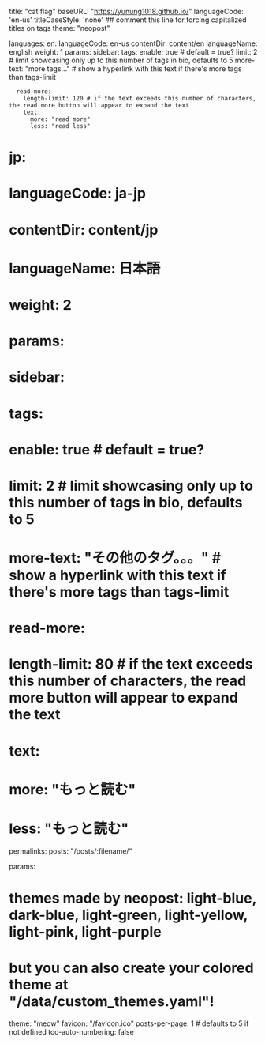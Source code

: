 title: "cat flag"
baseURL: "https://yunung1018.github.io/"
languageCode: 'en-us'
titleCaseStyle: 'none' ## comment this line for forcing capitalized titles on tags
theme: "neopost"

languages:
  en:
    languageCode: en-us
    contentDir: content/en
    languageName: english
    weight: 1
    params:
      sidebar:
        tags:
          enable: true # default = true?
          limit: 2 # limit showcasing only up to this number of tags in bio, defaults to 5
          more-text: "more tags..." # show a hyperlink with this text if there's more tags than tags-limit

      read-more:
        length-limit: 120 # if the text exceeds this number of characters, the read more button will appear to expand the text
        text:
          more: "read more"
          less: "read less"
  # jp:
  #   languageCode: ja-jp
  #   contentDir: content/jp
  #   languageName: 日本語
  #   weight: 2
  #   params:
  #     sidebar:
  #       tags:
  #         enable: true # default = true?
  #         limit: 2 # limit showcasing only up to this number of tags in bio, defaults to 5
  #         more-text: "その他のタグ。。。" # show a hyperlink with this text if there's more tags than tags-limit

  #     read-more:
  #       length-limit: 80 # if the text exceeds this number of characters, the read more button will appear to expand the text
  #       text:
  #         more: "もっと読む"
  #         less: "もっと読む"

permalinks:
  posts: "/posts/:filename/"

params:
  # themes made by neopost: light-blue, dark-blue, light-green, light-yellow, light-pink, light-purple
  # but you can also create your colored theme at "/data/custom_themes.yaml"!
  theme: "meow"
  favicon: "/favicon.ico"
  posts-per-page: 1 # defaults to 5 if not defined
  toc-auto-numbering: false